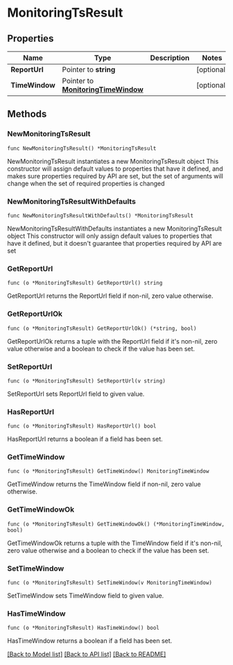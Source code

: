 # MonitoringTsResult

## Properties

Name | Type | Description | Notes
------------ | ------------- | ------------- | -------------
**ReportUrl** | Pointer to **string** |  | [optional] 
**TimeWindow** | Pointer to [**MonitoringTimeWindow**](monitoringTimeWindow.md) |  | [optional] 

## Methods

### NewMonitoringTsResult

`func NewMonitoringTsResult() *MonitoringTsResult`

NewMonitoringTsResult instantiates a new MonitoringTsResult object
This constructor will assign default values to properties that have it defined,
and makes sure properties required by API are set, but the set of arguments
will change when the set of required properties is changed

### NewMonitoringTsResultWithDefaults

`func NewMonitoringTsResultWithDefaults() *MonitoringTsResult`

NewMonitoringTsResultWithDefaults instantiates a new MonitoringTsResult object
This constructor will only assign default values to properties that have it defined,
but it doesn't guarantee that properties required by API are set

### GetReportUrl

`func (o *MonitoringTsResult) GetReportUrl() string`

GetReportUrl returns the ReportUrl field if non-nil, zero value otherwise.

### GetReportUrlOk

`func (o *MonitoringTsResult) GetReportUrlOk() (*string, bool)`

GetReportUrlOk returns a tuple with the ReportUrl field if it's non-nil, zero value otherwise
and a boolean to check if the value has been set.

### SetReportUrl

`func (o *MonitoringTsResult) SetReportUrl(v string)`

SetReportUrl sets ReportUrl field to given value.

### HasReportUrl

`func (o *MonitoringTsResult) HasReportUrl() bool`

HasReportUrl returns a boolean if a field has been set.

### GetTimeWindow

`func (o *MonitoringTsResult) GetTimeWindow() MonitoringTimeWindow`

GetTimeWindow returns the TimeWindow field if non-nil, zero value otherwise.

### GetTimeWindowOk

`func (o *MonitoringTsResult) GetTimeWindowOk() (*MonitoringTimeWindow, bool)`

GetTimeWindowOk returns a tuple with the TimeWindow field if it's non-nil, zero value otherwise
and a boolean to check if the value has been set.

### SetTimeWindow

`func (o *MonitoringTsResult) SetTimeWindow(v MonitoringTimeWindow)`

SetTimeWindow sets TimeWindow field to given value.

### HasTimeWindow

`func (o *MonitoringTsResult) HasTimeWindow() bool`

HasTimeWindow returns a boolean if a field has been set.


[[Back to Model list]](../README.md#documentation-for-models) [[Back to API list]](../README.md#documentation-for-api-endpoints) [[Back to README]](../README.md)



